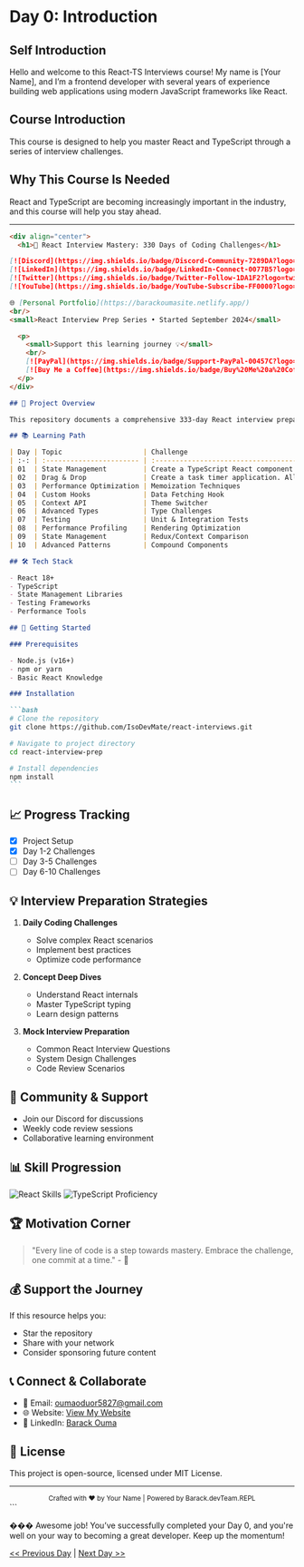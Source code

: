 # Day 0: Introduction

## Self Introduction

Hello and welcome to this React-TS Interviews course! My name is [Your Name], and I’m a frontend developer with several years of experience building web applications using modern JavaScript frameworks like React.

## Course Introduction

This course is designed to help you master React and TypeScript through a series of interview challenges.

## Why This Course Is Needed

React and TypeScript are becoming increasingly important in the industry, and this course will help you stay ahead.

---

````markdown
<div align="center">
  <h1>🚀 React Interview Mastery: 330 Days of Coding Challenges</h1>

[![Discord](https://img.shields.io/badge/Discord-Community-7289DA?logo=discord&logoColor=white)](https://discord.gg/your-community-link)
[![LinkedIn](https://img.shields.io/badge/LinkedIn-Connect-0077B5?logo=linkedin&logoColor=white)](https://linkedin.com/in/barack-ouma-b37089212)
[![Twitter](https://img.shields.io/badge/Twitter-Follow-1DA1F2?logo=twitter&logoColor=white)](https://twitter.com/BarackOuma7)
[![YouTube](https://img.shields.io/badge/YouTube-Subscribe-FF0000?logo=youtube&logoColor=white)](https://youtube.com/your-channel)

🌐 [Personal Portfolio](https://barackoumasite.netlify.app/)
<br/>
<small>React Interview Prep Series • Started September 2024</small>

  <p>
    <small>Support this learning journey 💡</small>
    <br/>
    [![PayPal](https://img.shields.io/badge/Support-PayPal-00457C?logo=paypal&logoColor=white)](https://paypal.me/your-paypal-link)
    [![Buy Me a Coffee](https://img.shields.io/badge/Buy%20Me%20a%20Coffee-FFDD00?logo=buy-me-a-coffee&logoColor=black)](https://buymeacoffee.com/your-link)
  </p>
</div>

## 🎯 Project Overview

This repository documents a comprehensive 333-day React interview preparation journey, focusing on mastering React, TypeScript, and interview-ready coding skills.

## 📚 Learning Path

| Day | Topic                    | Challenge                                                                                                                                                                                                                                                              | Skills Covered                   | Difficulty |
| :-: | :----------------------- | :--------------------------------------------------------------------------------------------------------------------------------------------------------------------------------------------------------------------------------------------------------------------- | :------------------------------- | :--------: |
| 01  | State Management         | Create a TypeScript React component for a Counter with Undo/Redo functionality. The component should: Display a number (starting at 0), Have buttons to increment and decrement the counter, Keep track of the counter's history, Allow users to undo and redo actions | React Hooks, TypeScript          |    ⭐⭐    |
| 02  | Drag & Drop              | Create a task timer application. Allow adding new tasks, Start/pause individual task timers, Track time spent on each task, Remove tasks                                                                                                                               | React Hooks, TypeScript          |   ⭐⭐⭐   |
| 03  | Performance Optimization | Memoization Techniques                                                                                                                                                                                                                                                 | useMemo, useCallback             |    ⭐⭐    |
| 04  | Custom Hooks             | Data Fetching Hook                                                                                                                                                                                                                                                     | Error Handling, Async Operations |   ⭐⭐⭐   |
| 05  | Context API              | Theme Switcher                                                                                                                                                                                                                                                         | State Sharing, Prop Drilling     |     ⭐     |
| 06  | Advanced Types           | Type Challenges                                                                                                                                                                                                                                                        | TypeScript Generics              |   ⭐⭐⭐   |
| 07  | Testing                  | Unit & Integration Tests                                                                                                                                                                                                                                               | Jest, React Testing Library      |   ⭐⭐⭐   |
| 08  | Performance Profiling    | Rendering Optimization                                                                                                                                                                                                                                                 | React DevTools                   |   ⭐⭐⭐   |
| 09  | State Management         | Redux/Context Comparison                                                                                                                                                                                                                                               | Global State Management          |   ⭐⭐⭐   |
| 10  | Advanced Patterns        | Compound Components                                                                                                                                                                                                                                                    | React Design Patterns            |  ⭐⭐⭐⭐  |

## 🛠 Tech Stack

- React 18+
- TypeScript
- State Management Libraries
- Testing Frameworks
- Performance Tools

## 🚀 Getting Started

### Prerequisites

- Node.js (v16+)
- npm or yarn
- Basic React Knowledge

### Installation

```bash
# Clone the repository
git clone https://github.com/IsoDevMate/react-interviews.git

# Navigate to project directory
cd react-interview-prep

# Install dependencies
npm install
```
````

## 📈 Progress Tracking

- [x] Project Setup
- [x] Day 1-2 Challenges
- [ ] Day 3-5 Challenges
- [ ] Day 6-10 Challenges

## 💡 Interview Preparation Strategies

1. **Daily Coding Challenges**

   - Solve complex React scenarios
   - Implement best practices
   - Optimize code performance

2. **Concept Deep Dives**

   - Understand React internals
   - Master TypeScript typing
   - Learn design patterns

3. **Mock Interview Preparation**
   - Common React Interview Questions
   - System Design Challenges
   - Code Review Scenarios

## 🤝 Community & Support

- Join our Discord for discussions
- Weekly code review sessions
- Collaborative learning environment

## 📊 Skill Progression

![React Skills](https://progress-bar.dev/30/?title=React%20Skills&width=500)
![TypeScript Proficiency](https://progress-bar.dev/40/?title=TypeScript&width=500)

## 🏆 Motivation Corner

> "Every line of code is a step towards mastery. Embrace the challenge, one commit at a time." - 🤖

## 💰 Support the Journey

If this resource helps you:

- Star the repository
- Share with your network
- Consider sponsoring future content

## 📞 Connect & Collaborate

- 📧 Email: oumaoduor5827@gmail.com
- 🌐 Website: [View My Website ](https://www.your-portfolio.com)
- 💼 LinkedIn: [Barack Ouma](https://linkedin.com/in/barack-ouma-b37089212)

## 📜 License

This project is open-source, licensed under MIT License.

---

<div align="center">
  <small>Crafted with ❤️ by Your Name | Powered by Barack.devTeam.REPL </small>
</div>
```

��� Awesome job! You’ve successfully completed your Day 0, and you're well on your way to becoming a great developer. Keep up the momentum!

[<< Previous Day](./../Day-1_Introduction/Day-1.md) | [Next Day >>](./../Day1_Introduction/Day1.md)
